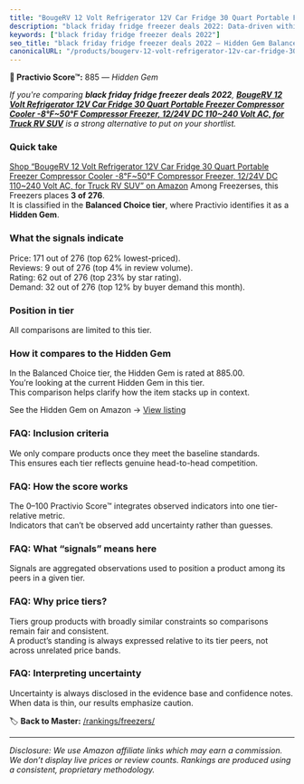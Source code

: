 ```yaml
---
title: "BougeRV 12 Volt Refrigerator 12V Car Fridge 30 Quart Portable Freezer Compressor Cooler -8℉~50℉ Compressor Freezer, 12/24V DC 110~240 Volt AC, for Truck RV SUV"
description: "black friday fridge freezer deals 2022: Data-driven within Balanced Choice ranking using the Practivio Score™. Positioned by quality, value, demand, findabilit…"
keywords: ["black friday fridge freezer deals 2022"]
seo_title: "black friday fridge freezer deals 2022 — Hidden Gem Balanced Choice (2025)"
canonicalURL: "/products/bougerv-12-volt-refrigerator-12v-car-fridge-30-quart-portable-freezer-compressor-cooler-8F50F-compressor-freezer-1224v-dc-110240-volt-ac-for-truck-rv-suv-B08D9M14JG/"
---
```


**💎 Practivio Score™:** 885 — _Hidden Gem_


*If you're comparing **black friday fridge freezer deals 2022**, **[BougeRV 12 Volt Refrigerator 12V Car Fridge 30 Quart Portable Freezer Compressor Cooler -8℉~50℉ Compressor Freezer, 12/24V DC 110~240 Volt AC, for Truck RV SUV](https://www.amazon.com/dp/B08D9M14JG?tag=practivio-20)** is a strong alternative to put on your shortlist.*
### Quick take
[Shop “BougeRV 12 Volt Refrigerator 12V Car Fridge 30 Quart Portable Freezer Compressor Cooler -8℉~50℉ Compressor Freezer, 12/24V DC 110~240 Volt AC, for Truck RV SUV” on Amazon](https://www.amazon.com/dp/B08D9M14JG?tag=practivio-20)
Among Freezerses, this Freezers places **3 of 276**.  
It is classified in the **Balanced Choice tier**, where Practivio identifies it as a **Hidden Gem**.

### What the signals indicate
Price: 171 out of 276 (top 62% lowest-priced).  
Reviews: 9 out of 276 (top 4% in review volume).  
Rating: 62 out of 276 (top 23% by star rating).  
Demand: 32 out of 276 (top 12% by buyer demand this month).

### Position in tier
All comparisons are limited to this tier.

### How it compares to the Hidden Gem
In the Balanced Choice tier, the Hidden Gem is rated at 885.00.  
You’re looking at the current Hidden Gem in this tier.  
This comparison helps clarify how the item stacks up in context.  

See the Hidden Gem on Amazon → [View listing](https://www.amazon.com/dp/B08D9M14JG?tag=practivio-20)

### FAQ: Inclusion criteria
We only compare products once they meet the baseline standards.  
This ensures each tier reflects genuine head-to-head competition.

### FAQ: How the score works
The 0–100 Practivio Score™ integrates observed indicators into one tier-relative metric.  
Indicators that can’t be observed add uncertainty rather than guesses.

### FAQ: What “signals” means here
Signals are aggregated observations used to position a product among its peers in a given tier.

### FAQ: Why price tiers?
Tiers group products with broadly similar constraints so comparisons remain fair and consistent.  
A product’s standing is always expressed relative to its tier peers, not across unrelated price bands.

### FAQ: Interpreting uncertainty
Uncertainty is always disclosed in the evidence base and confidence notes.  
When data is thin, our results emphasize caution.


🏷️ **Back to Master:** [/rankings/freezers/](/rankings/freezers/)

---
_Disclosure: We use Amazon affiliate links which may earn a commission. We don’t display live prices or review counts. Rankings are produced using a consistent, proprietary methodology._
